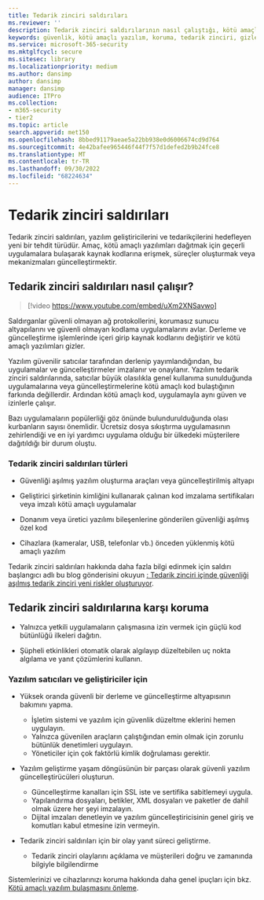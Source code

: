 ```yaml
---
title: Tedarik zinciri saldırıları
ms.reviewer: ''
description: Tedarik zinciri saldırılarının nasıl çalıştığı, kötü amaçlı yazılımların cihazlarınıza nasıl çalıştığı ve kendinizi korumak için neler yapabileceğiniz hakkında bilgi edinin
keywords: güvenlik, kötü amaçlı yazılım, koruma, tedarik zinciri, gizleme, dağıtma, güven, güvenliği ihlal
ms.service: microsoft-365-security
ms.mktglfcycl: secure
ms.sitesec: library
ms.localizationpriority: medium
ms.author: dansimp
author: dansimp
manager: dansimp
audience: ITPro
ms.collection:
- m365-security
- tier2
ms.topic: article
search.appverid: met150
ms.openlocfilehash: 8bbed91179aeae5a22bb938e0d6006674cd9d764
ms.sourcegitcommit: 4e42bafee965446f44f7f57d1defed2b9b24fce8
ms.translationtype: MT
ms.contentlocale: tr-TR
ms.lasthandoff: 09/30/2022
ms.locfileid: "68224634"
---
```

# <a name="supply-chain-attacks"></a>Tedarik zinciri saldırıları

Tedarik zinciri saldırıları, yazılım geliştiricilerini ve tedarikçilerini hedefleyen yeni bir tehdit türüdür. Amaç, kötü amaçlı yazılımları dağıtmak için geçerli uygulamalara bulaşarak kaynak kodlarına erişmek, süreçler oluşturmak veya mekanizmaları güncelleştirmektir.  

## <a name="how-supply-chain-attacks-work"></a>Tedarik zinciri saldırıları nasıl çalışır?

> [!video https://www.youtube.com/embed/uXm2XNSavwo]

Saldırganlar güvenli olmayan ağ protokollerini, korumasız sunucu altyapılarını ve güvenli olmayan kodlama uygulamalarını avlar. Derleme ve güncelleştirme işlemlerinde içeri girip kaynak kodlarını değiştirir ve kötü amaçlı yazılımları gizler.  

Yazılım güvenilir satıcılar tarafından derlenip yayımlandığından, bu uygulamalar ve güncelleştirmeler imzalanır ve onaylanır. Yazılım tedarik zinciri saldırılarında, satıcılar büyük olasılıkla genel kullanıma sunulduğunda uygulamalarına veya güncelleştirmelerine kötü amaçlı kod bulaştığının farkında değillerdir. Ardından kötü amaçlı kod, uygulamayla aynı güven ve izinlerle çalışır.  

Bazı uygulamaların popülerliği göz önünde bulundurulduğunda olası kurbanların sayısı önemlidir. Ücretsiz dosya sıkıştırma uygulamasının zehirlendiği ve en iyi yardımcı uygulama olduğu bir ülkedeki müşterilere dağıtıldığı bir durum oluştu.

### <a name="types-of-supply-chain-attacks"></a>Tedarik zinciri saldırıları türleri

* Güvenliği aşılmış yazılım oluşturma araçları veya güncelleştirilmiş altyapı

* Geliştirici şirketinin kimliğini kullanarak çalınan kod imzalama sertifikaları veya imzalı kötü amaçlı uygulamalar

* Donanım veya üretici yazılımı bileşenlerine gönderilen güvenliği aşılmış özel kod

* Cihazlara (kameralar, USB, telefonlar vb.) önceden yüklenmiş kötü amaçlı yazılım

Tedarik zinciri saldırıları hakkında daha fazla bilgi edinmek için saldırı başlangıcı adlı bu blog gönderisini okuyun [: Tedarik zinciri içinde güvenliği aşılmış tedarik zinciri yeni riskler oluşturuyor](https://cloudblogs.microsoft.com/microsoftsecure/2018/07/26/attack-inception-compromised-supply-chain-within-a-supply-chain-poses-new-risks/).

## <a name="how-to-protect-against-supply-chain-attacks"></a>Tedarik zinciri saldırılarına karşı koruma

* Yalnızca yetkili uygulamaların çalışmasına izin vermek için güçlü kod bütünlüğü ilkeleri dağıtın.

* Şüpheli etkinlikleri otomatik olarak algılayıp düzeltebilen uç nokta algılama ve yanıt çözümlerini kullanın.

### <a name="for-software-vendors-and-developers"></a>Yazılım satıcıları ve geliştiriciler için

* Yüksek oranda güvenli bir derleme ve güncelleştirme altyapısının bakımını yapma.
  * İşletim sistemi ve yazılım için güvenlik düzeltme eklerini hemen uygulayın.
  * Yalnızca güvenilen araçların çalıştığından emin olmak için zorunlu bütünlük denetimleri uygulayın.
  * Yöneticiler için çok faktörlü kimlik doğrulaması gerektir.

* Yazılım geliştirme yaşam döngüsünün bir parçası olarak güvenli yazılım güncelleştirücüleri oluşturun.
  * Güncelleştirme kanalları için SSL iste ve sertifika sabitlemeyi uygula.
  * Yapılandırma dosyaları, betikler, XML dosyaları ve paketler de dahil olmak üzere her şeyi imzalayın.
  * Dijital imzaları denetleyin ve yazılım güncelleştiricisinin genel giriş ve komutları kabul etmesine izin vermeyin.

* Tedarik zinciri saldırıları için bir olay yanıt süreci geliştirme.
  * Tedarik zinciri olaylarını açıklama ve müşterileri doğru ve zamanında bilgiyle bilgilendirme

Sistemlerinizi ve cihazlarınızı koruma hakkında daha genel ipuçları için bkz. [Kötü amaçlı yazılım bulaşmasını önleme](prevent-malware-infection.md).
